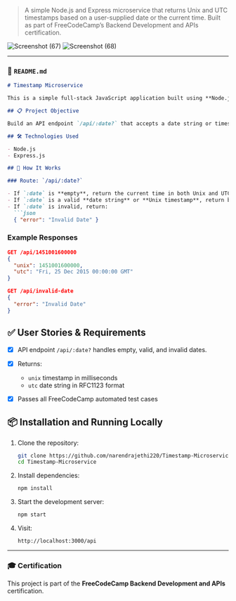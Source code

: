 > A simple Node.js and Express microservice that returns Unix and UTC timestamps based on a user-supplied date or the current time. Built as part of FreeCodeCamp’s Backend Development and APIs certification.

![Screenshot (67)](https://github.com/user-attachments/assets/df45185e-b136-4cdc-95ae-d5df18113287)
![Screenshot (68)](https://github.com/user-attachments/assets/29e7ef0f-8c69-461a-94f5-2dbf4ff5d0e4)

---

### 📄 `README.md`

````markdown
# Timestamp Microservice

This is a simple full-stack JavaScript application built using **Node.js** and **Express**. It is part of the [FreeCodeCamp Backend Development and APIs Certification](https://www.freecodecamp.org/learn/back-end-development-and-apis/) and fulfills the requirements for the **Timestamp Microservice** project.

## 📋 Project Objective

Build an API endpoint `/api/:date?` that accepts a date string or timestamp and returns a JSON response with the date in both **Unix timestamp** and **UTC string** format.

## 🛠️ Technologies Used

- Node.js
- Express.js

## 🚀 How It Works

### Route: `/api/:date?`

- If `:date` is **empty**, return the current time in both Unix and UTC formats.
- If `:date` is a valid **date string** or **Unix timestamp**, return both formats.
- If `:date` is invalid, return:
  ```json
  { "error": "Invalid Date" }
````

### Example Responses

```json
GET /api/1451001600000
{
  "unix": 1451001600000,
  "utc": "Fri, 25 Dec 2015 00:00:00 GMT"
}
```

```json
GET /api/invalid-date
{
  "error": "Invalid Date"
}
```

## ✅ User Stories & Requirements

* [x] API endpoint `/api/:date?` handles empty, valid, and invalid dates.
* [x] Returns:

  * `unix` timestamp in milliseconds
  * `utc` date string in RFC1123 format
* [x] Passes all FreeCodeCamp automated test cases

## 📦 Installation and Running Locally

1. Clone the repository:

   ```bash
   git clone https://github.com/narendrajethi220/Timestamp-Microservice.git
   cd Timestamp-Microservice
   ```

2. Install dependencies:

   ```bash
   npm install
   ```

3. Start the development server:

   ```bash
   npm start
   ```

4. Visit:

   ```
   http://localhost:3000/api
   ```

---

### 🎓 Certification
This project is part of the **FreeCodeCamp Backend Development and APIs** certification.
